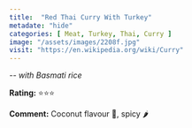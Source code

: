 ```yaml
---
title:  "Red Thai Curry With Turkey"
metadate: "hide"
categories: [ Meat, Turkey, Thai, Curry ]
image: "/assets/images/2208f.jpg"
visit: "https://en.wikipedia.org/wiki/Curry"
---
```


_-- with Basmati rice_

**Rating:** ⭐️⭐️⭐️  
  
**Comment:** Coconut flavour 🥥, spicy 🌶
